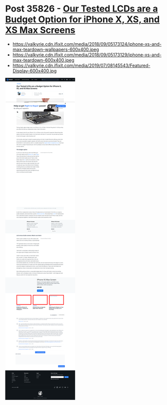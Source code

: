 # Post 35826 - [Our Tested LCDs are a Budget Option for iPhone X, XS, and XS Max Screens](https://www.ifixit.com/News/35826/our-tested-lcds-are-a-budget-option-for-iphone-x-xs-and-xs-max-screens)

- https://valkyrie.cdn.ifixit.com/media/2018/09/05173124/iphone-xs-and-max-teardown-wallpapers-600x400.jpeg
- https://valkyrie.cdn.ifixit.com/media/2018/09/05173129/iphone-xs-and-max-teardown-600x400.jpeg
- https://valkyrie.cdn.ifixit.com/media/2019/07/08145543/Featured-Display-600x400.jpg

![screencap](screenshots/f830452f-9dfd-46c0-9a22-8c2f97535e95.png)
